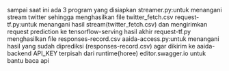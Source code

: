 sampai saat ini ada 3 program yang disiapkan
streamer.py:untuk menangani stream twitter sehingga menghasilkan file twitter_fetch.csv
request-tf.py:untuk menangani hasil stream(twitter_fetch.csv) dan mengirimkan request prediction ke tensorflow-serving
hasil akhir request-tf.py menghasilkan file responses-record.csv 
aaida-access.py:untuk menangani hasil yang sudah diprediksi (responses-record.csv) agar dikirim ke aaida-backend
API_KEY terpisah dari runtime(horee)
editor.swagger.io untuk bantu baca api